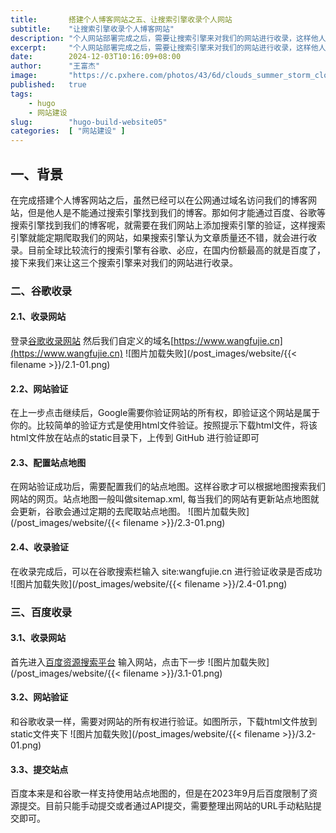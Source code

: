 ```yaml
---
title:       搭建个人博客网站之五、让搜索引擎收录个人网站
subtitle:    "让搜索引擎收录个人博客网站"
description: "个人网站部署完成之后，需要让搜索引擎来对我们的网站进行收录，这样他人才能够通过搜索引擎找到我们的站点，同时也利于我们网站的传播。目前主流的一些搜索引擎有谷歌、百度、必应、以及国内的搜狗，这篇文章就是讲述如何让这几大搜索引擎收录我们的网站"
excerpt:     "个人网站部署完成之后，需要让搜索引擎来对我们的网站进行收录，这样他人才能够通过搜索引擎找到我们的站点，同时也利于我们网站的传播。目前主流的一些搜索引擎有谷歌、百度、必应、以及国内的搜狗，这篇文章就是讲述如何让这几大搜索引擎收录我们的网站"
date:        2024-12-03T10:16:09+08:00
author:      "王富杰"
image:       "https://c.pxhere.com/photos/43/6d/clouds_summer_storm_clouds_form_dark_clouds_thunderstorm_summer_clouds_field-1414981.jpg!d"
published:   true
tags:
    - hugo
    - 网站建设
slug:        "hugo-build-website05"
categories:  [ "网站建设" ]
---
```


## 一、背景
在完成搭建个人博客网站之后，虽然已经可以在公网通过域名访问我们的博客网站，但是他人是不能通过搜索引擎找到我们的博客。那如何才能通过百度、谷歌等搜索引擎找到我们的博客呢，就需要在我们网站上添加搜索引擎的验证，这样搜索引擎就能定期爬取我们的网站，如果搜索引擎认为文章质量还不错，就会进行收录。目前全球比较流行的搜索引擎有谷歌、必应，在国内份额最高的就是百度了，接下来我们来让这三个搜索引擎来对我们的网站进行收录。

### 二、谷歌收录
#### 2.1、收录网站
登录[谷歌收录网站](https://search.google.com/search-console/welcome?utm_source=wmx&utm_medium=deprecation-pane&utm_content=home#utm_source=zh-CN-wmxmsg&utm_medium=wmxmsg&utm_campaign=bm&authuser=0)
然后我们自定义的域名[https://www.wangfujie.cn](https://www.wangfujie.cn)
![图片加载失败](/post_images/website/{{< filename >}}/2.1-01.png)

#### 2.2、网站验证
在上一步点击继续后，Google需要你验证网站的所有权，即验证这个网站是属于你的。比较简单的验证方式是使用html文件验证。按照提示下载html文件，将该html文件放在站点的static目录下，上传到 GitHub 进行验证即可

#### 2.3、配置站点地图
在网站验证成功后，需要配置我们的站点地图。这样谷歌才可以根据地图搜索我们网站的网页。站点地图一般叫做sitemap.xml, 每当我们的网站有更新站点地图就会更新，谷歌会通过定期的去爬取站点地图。
![图片加载失败](/post_images/website/{{< filename >}}/2.3-01.png)

#### 2.4、收录验证
在收录完成后，可以在谷歌搜索栏输入 site:wangfujie.cn 进行验证收录是否成功
![图片加载失败](/post_images/website/{{< filename >}}/2.4-01.png)

### 三、百度收录
#### 3.1、收录网站
首先进入[百度资源搜索平台](https://ziyuan.baidu.com/site/siteadd#/)
输入网站，点击下一步
![图片加载失败](/post_images/website/{{< filename >}}/3.1-01.png)

#### 3.2、网站验证
和谷歌收录一样，需要对网站的所有权进行验证。如图所示，下载html文件放到static文件夹下
![图片加载失败](/post_images/website/{{< filename >}}/3.2-01.png)

#### 3.3、提交站点
百度本来是和谷歌一样支持使用站点地图的，但是在2023年9月后百度限制了资源提交。目前只能手动提交或者通过API提交，需要整理出网站的URL手动粘贴提交即可。